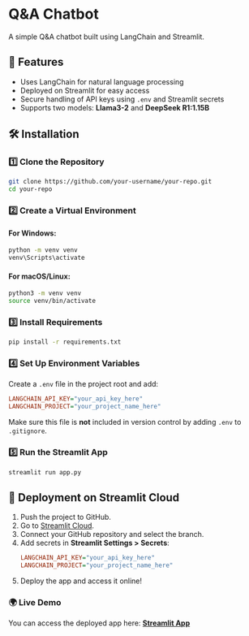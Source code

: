 # Q&A Chatbot

A simple Q&A chatbot built using LangChain and Streamlit.

## 🚀 Features

- Uses LangChain for natural language processing
- Deployed on Streamlit for easy access
- Secure handling of API keys using `.env` and Streamlit secrets
- Supports two models: **Llama3-2** and **DeepSeek R1:1.15B**

## 🛠️ Installation

### 1️⃣ Clone the Repository

```sh
git clone https://github.com/your-username/your-repo.git
cd your-repo
```

### 2️⃣ Create a Virtual Environment

#### For Windows:

```sh
python -m venv venv
venv\Scripts\activate
```

#### For macOS/Linux:

```sh
python3 -m venv venv
source venv/bin/activate
```

### 3️⃣ Install Requirements

```sh
pip install -r requirements.txt
```

### 4️⃣ Set Up Environment Variables

Create a `.env` file in the project root and add:

```ini
LANGCHAIN_API_KEY="your_api_key_here"
LANGCHAIN_PROJECT="your_project_name_here"
```

Make sure this file is **not** included in version control by adding `.env` to `.gitignore`.

### 5️⃣ Run the Streamlit App

```sh
streamlit run app.py
```

## 🚀 Deployment on Streamlit Cloud

1. Push the project to GitHub.
2. Go to [Streamlit Cloud](https://share.streamlit.io/).
3. Connect your GitHub repository and select the branch.
4. Add secrets in **Streamlit Settings > Secrets**:
   ```ini
   LANGCHAIN_API_KEY="your_api_key_here"
   LANGCHAIN_PROJECT="your_project_name_here"
   ```
5. Deploy the app and access it online!

### 🌍 Live Demo

You can access the deployed app here: **[Streamlit App](https://simple-q-a-chatbot-nxmzpem7ysbmepahrwy9dk.streamlit.app/)**


